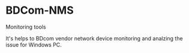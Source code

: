 # BDCom-NMS
Monitoring tools 

It's helps to BDcom vendor network device monitoring and analzing the issue for Windows PC.
